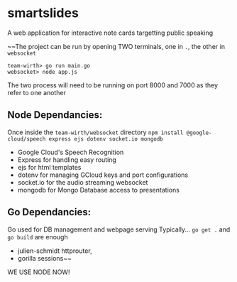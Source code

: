 # smartslides
A web application for interactive note cards targetting public speaking

~~The project can be run by opening TWO terminals, one in `.`, the other in `websocket`
```
team-wirth> go run main.go
websocket> node app.js
```
The two process will need to be running on port 8000 and 7000 as they refer to one another

## Node Dependancies:
Once inside the `team-wirth/websocket` directory
`npm install @google-cloud/speech express ejs dotenv socket.io mongodb`
* Google Cloud's Speech Recognition
* Express for handling easy routing
* ejs for html templates
* dotenv for managing GCloud keys and port configurations
* socket.io for the audio streaming websocket
* mongodb for Mongo Database access to presentations
	
## Go Dependancies: 
Go used for DB management and webpage serving
Typically...
`go get .` and
`go build` are enough
* julien-schmidt httprouter,
* gorilla sessions~~

WE USE NODE NOW! 